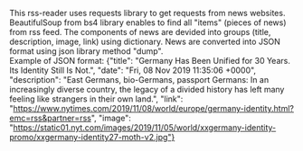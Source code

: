 This rss-reader uses requests library to get requests from news websites.
BeautifulSoup from bs4 library enables to find all "items" (pieces of news) from rss feed.
The components of news are devided into groups (title, description, image, link) using dictionary.
News are converted into JSON format using json library method "dump".  
Example of JSON format: {"title": "Germany Has Been Unified for 30 Years. Its Identity Still Is Not.", "date": "Fri, 08 Nov 2019 11:35:06 +0000", "description": "East Germans, bio-Germans, passport Germans: In an increasingly diverse country, the legacy of a divided history has left many feeling like strangers in their own land.", "link": "https://www.nytimes.com/2019/11/08/world/europe/germany-identity.html?emc=rss&partner=rss", "image": "https://static01.nyt.com/images/2019/11/05/world/xxgermany-identity-promo/xxgermany-identity27-moth-v2.jpg"}
